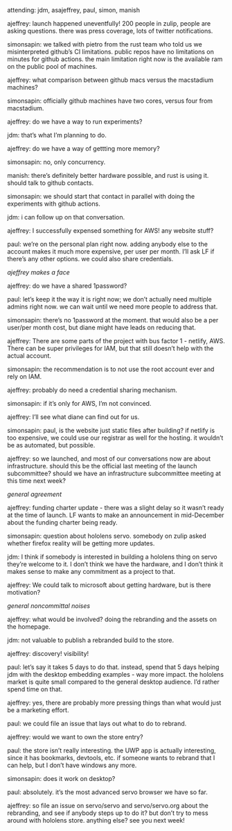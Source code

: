 attending: jdm, asajeffrey, paul, simon, manish

ajeffrey: launch happened uneventfully! 200 people in zulip, people are asking questions. there was press coverage, lots of twitter notifications.

simonsapin: we talked with pietro from the rust team who told us we misinterpreted github’s CI limitations. public repos have no limitations on minutes for github actions. the main limitation right now is the available ram on the public pool of machines.

ajeffrey: what comparison between github macs versus the macstadium machines?

simonsapin: officially github machines have two cores, versus four from macstadium.

ajeffrey: do we have a way to run experiments?

jdm: that’s what I’m planning to do.

ajeffrey: do we have a way of gettting more memory?

simonsapin: no, only concurrency.

manish: there’s definitely better hardware possible, and rust is using it. should talk to github contacts.

simonsapin: we should start that contact in parallel with doing the experiments with github actions.

jdm: i can follow up on that conversation.

ajeffrey: I successfully expensed something for AWS!  any website stuff?

paul: we’re on the personal plan right now. adding anybody else to the account makes it much more expensive, per user per month. I’ll ask LF if there’s any other options. we could also share credentials.

*ajeffrey makes a face*

ajeffrey: do we have a shared 1password?

paul: let’s keep it the way it is right now; we don’t actually need multiple admins right now. we can wait until we need more people to address that.

simonsapin: there’s no 1password at the moment. that would also be a per user/per month cost, but diane might have leads on reducing that.

ajeffrey: There are some parts of the project with bus factor 1 - netlify, AWS. There can be super privileges for IAM, but that still doesn’t help with the actual account.

simonsapin: the recommendation is to not use the root account ever and rely on IAM.

ajeffrey: probably do need a credential sharing mechanism.

simonsapin: if it’s only for AWS, I’m not convinced.

ajeffrey: I’ll see what diane can find out for us.

simonsapin: paul, is the website just static files after building? if netlify is too expensive, we could use our registrar as well for the hosting. it wouldn’t be as automated, but possible.

ajeffrey: so we launched, and most of our conversations now are about infrastructure. should this be the official last meeting of the launch subcommittee? should we have an infrastructure subcommittee meeting at this time next week?

*general agreement*

ajeffrey: funding charter update - there was a slight delay so it wasn’t ready at the time of launch. LF wants to make an announcement in mid-December about the funding charter being ready.

simonsapin: question about hololens servo. somebody on zulip asked whether firefox reality will be getting more updates.

jdm: I think if somebody is interested in building a hololens thing on servo they’re welcome to it. I don’t think we have the hardware, and I don’t think it makes sense to make any commitment as a project to that.

ajeffrey: We could talk to microsoft about getting hardware, but is there motivation?

*general noncommittal noises*

ajeffrey: what would be involved? doing the rebranding and the assets on the homepage.

jdm: not valuable to publish a rebranded build to the store.

ajeffrey: discovery! visibility!

paul: let’s say it takes 5 days to do that. instead, spend that 5 days helping jdm with the desktop embedding examples - way more impact. the hololens market is quite small compared to the general desktop audience. I’d rather spend time on that.

ajeffrey: yes, there are probably more pressing things than what would just be a marketing effort.

paul: we could file an issue that lays out what to do to rebrand.

ajeffrey: would we want to own the store entry?

paul: the store isn’t really interesting. the UWP app is actually interesting, since it has bookmarks, devtools, etc. if someone wants to rebrand that I can help, but I don’t have windows any more.

simonsapin: does it work on desktop?

paul: absolutely. it’s the most advanced servo browser we have so far.

ajeffrey: so file an issue on servo/servo and servo/servo.org about the rebranding, and see if anybody steps up to do it? but don’t try to mess around with hololens store. anything else? see you next week!
